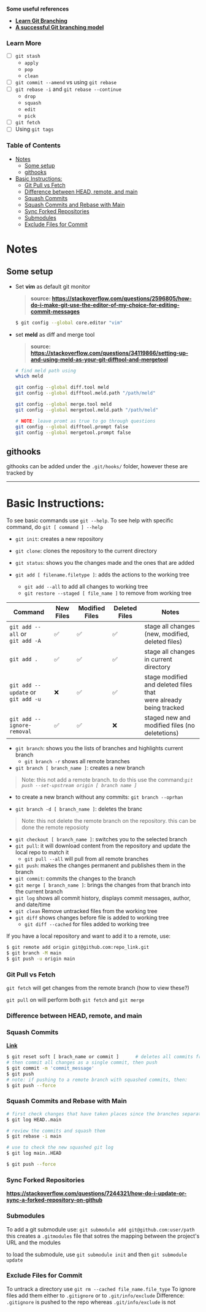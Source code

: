 **Some useful references**
- **[Learn Git Branching](https://learngitbranching.js.org/?locale=en_US)**
- **[A successful Git branching model](https://nvie.com/posts/a-successful-git-branching-model/)**

### Learn More
* [ ] `git stash`
    + `apply`
    + `pop`
    + `clean`
* [ ] `git commit --amend` vs using `git rebase`
* [ ] `git rebase -i` and `git rebase --continue`
    + `drop`
    + `squash`
    + `edit`
    + `pick`
* [ ] `git fetch`
* [ ] Using `git tags`

### Table of Contents
* [Notes](#notes)
  * [Some setup](#some-setup)
  * [githooks](#githooks)
* [Basic Instructions:](#basic-instructions)
    * [Git Pull vs Fetch](#git-pull-vs-fetch)
    * [Difference between HEAD, remote, and main](#difference-between-head-remote-and-main)
    * [Squash Commits](#squash-commits)
    * [Squash Commits and Rebase with Main](#squash-commits-and-rebase-with-main)
    * [Sync Forked Repositories](#sync-forked-repositories)
    * [Submodules](#submodules)
    * [Exclude Files for Commit](#exclude-files-for-commit)


# Notes

## Some setup
- Set **vim** as default git monitor 
    > **source: <https://stackoverflow.com/questions/2596805/how-do-i-make-git-use-the-editor-of-my-choice-for-editing-commit-messages>**
    ```sh
    $ git config --global core.editor "vim"
    ```

- set **meld** as diff and merge tool
    > **source: <https://stackoverflow.com/questions/34119866/setting-up-and-using-meld-as-your-git-difftool-and-mergetool>**
    ```sh
    # find meld path using
    which meld

    git config --global diff.tool meld
    git config --global difftool.meld.path "/path/meld"

    git config --global merge.tool meld
    git config --global mergetool.meld.path "/path/meld"

    # NOTE: leave promt as true to go through questions
    git config --global difftool.prompt false
    git config --global mergetool.prompt false
    ```

## githooks
githooks can be added under the `.git/hooks/` folder, however these are tracked by 

---------------------------------------------------

# Basic Instructions:
To see basic commands use `git --help`. To see help with specific command, do `git [ command ] --help`


- `git init`: creates a new repository
- `git clone`: clones the repository to the current directory
- `git status`: shows you the changes made and the ones that are added

 
- `git add [ filename.filetype ]`: adds the actions to the working tree
    - `git add --all` to add all changes to working tree
    - `git restore --staged [ file_name ]` to remove from working tree

| **Command** | **New Files** | **Modified Files** | **Deleted Files** | **Notes** |
|---|---|---|---|---|
| `git add --all` or <br>`git add -A` | :white_check_mark: | :white_check_mark: | :white_check_mark: | stage all changes (new, modified, deleted files) |
| `git add .` | :white_check_mark: | :white_check_mark: | :white_check_mark: | stage all changes in current directory |
| `git add --update` or <br>`git add -u` | :x: | :white_check_mark: | :white_check_mark: | stage modified and deleted files that <br>were already being tracked |
| `git add --ignore-removal` | :white_check_mark: | :white_check_mark: | :x: | staged new and modified files (no deletetions) |


- `git branch`: shows you the lists of branches and highlights current branch
    - `git branch -r` shows all remote branches
- `git branch [ branch_name ]`: creates a new branch
> Note: this not add a remote branch. to do this use the command:*`git push --set-upstream origin [ branch name ]`*

- to create a new branch without any commits: `git branch --oprhan`

- `git branch -d [ branch_name ]`: deletes the branc
> Note: this not delete the remote branch on the repository. this can be done the remote reposioty

- `git checkout [ branch_name ]`: switches you to the selected branch
- `git pull`: it will download content from the repository and update the local repo to match it
    - `git pull --all` will pull from all remote branches 
- `git push`: makes the changes permanent and publishes them in the branch
- `git commit`: commits the changes to the branch
- `git merge [ branch_name ]`: brings the changes from that branch into the current branch
- `git log` shows all commit history, displays commit messages, author, and date/time
- `git clean` Remove untracked files from the working tree
- `git diff` shows changes before file is added to working tree
    - `git diff --cached` for files added to working tree

If you have a local repository and want to add it to a remote, use:
```sh
$ git remote add origin git@github.com:repo_link.git
$ git branch -M main
$ git push -u origin main
```

### Git Pull vs Fetch
`git fetch` will get changes from the remote branch (how to view these?)

`git pull` on will perform both `git fetch` and `git merge`


### Difference between HEAD, remote, and main

### Squash Commits
**[Link](https://stackoverflow.com/questions/5308816/how-can-i-merge-multiple-commits-onto-another-branch-as-a-single-squashed-commit)**
```sh
$ git reset soft [ brach_name or commit ]      # deletes all commits from then but keeps changes
# then commit all changes as a single commit, then push
$ git commit -m 'commit_message'
$ git push
# note: if pushing to a remote branch with squashed commits, then:
$ git push --force
```

### Squash Commits and Rebase with Main
```sh
# first check changes that have taken places since the branches separated
$ git log HEAD..main

# review the commits and squash them
$ git rebase -i main

# use to check the new squashed git log
$ git log main..HEAD

$ git push --force
```

### Sync Forked Repositories
**<https://stackoverflow.com/questions/7244321/how-do-i-update-or-sync-a-forked-repository-on-github>**

### Submodules
To add a git submodule use: `git submodule add git@github.com:user/path`
this creates a `.gitmodules` file that sotres the mapping between the project's URL and the modules

to load the submodule, use `git submodule init` and then `git submodule update`

### Exclude Files for Commit
To untrack a directory use `git rm --cached file_name.file_type`
To ignore files add them either to `.gitignore` or to `.git/info/exclude`
Difference: `.gitignore` is pushed to the repo whereas `.git/info/exclude` is not
